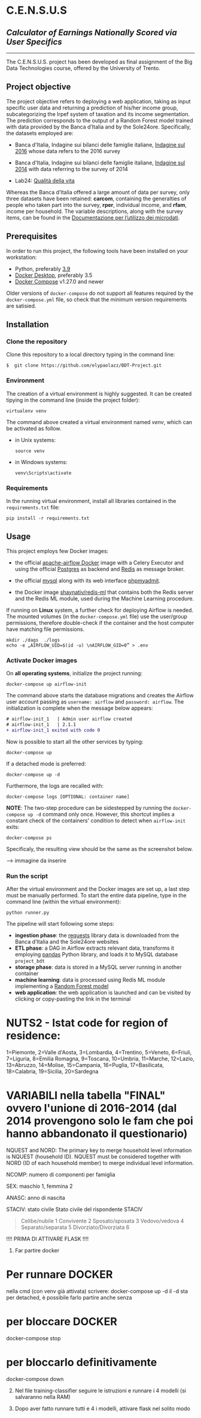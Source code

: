 # C.E.N.S.U.S 
## *Calculator of Earnings Nationally Scored via User Specifics*
___

The C.E.N.S.U.S. project has been developed as final assignment of the Big Data Technologies course, offered by the University of Trento. 

## Project objective 
The project objective refers to deploying a web application, taking as input specific user data and returning a prediction of his/her income group, subcategorizing the Irpef system of taxation and its income segmentation. The prediction corresponds to the output of a Random Forest model trained with data provided by the Banca d’Italia and by the Sole24ore.
Specifically, the datasets employed are: 

- Banca d'Italia, Indagine sui bilanci delle famiglie italiane, [Indagine sul 2016](https://www.bancaditalia.it/statistiche/tematiche/indagini-famiglie-imprese/bilanci-famiglie/distribuzione-microdati/ricerca/ricerca.html?min_anno_pubblicazione=2018&max_anno_pubblicazione=2018) whose data refers to the 2016 survey 

- Banca d'Italia, Indagine sui bilanci delle famiglie italiane, [Indagine sul 2014](https://www.bancaditalia.it/statistiche/tematiche/indagini-famiglie-imprese/bilanci-famiglie/distribuzione-microdati/ricerca/ricerca.html?min_anno_pubblicazione=2015&max_anno_pubblicazione=2015) with data referring to the survey of 2014

- Lab24: [Qualità della vita](https://lab24.ilsole24ore.com/qualita-della-vita/) 

Whereas the Banca d’Italia offered a large amount of data per survey, only three datasets have been retained: **carcom**, containing the generalties of people who taken part into the survey, **rper**, individual income, and **rfam**, income per household. The variable descriptions, along with the survey items, can be found in the [Documentazione per l’utilizzo dei microdati](https://www.bancaditalia.it/statistiche/tematiche/indagini-famiglie-imprese/bilanci-famiglie/documentazione/index.html).             

## Prerequisites 

In order to run this project, the following tools have been installed on your workstation: 
- Python, preferably [3.9](https://www.python.org/downloads/release/python-390/) 
- [Docker Desktop](https://www.docker.com/), preferably 3.5
- [Docker Compose](https://docs.docker.com/compose/install/) v1.27.0 and newer

Older versions of `docker-compose` do not support all features required by the `docker-compose.yml` file, so check that the minimum version requirements are satisied.

## Installation 

### Clone the repository 

Clone this repository to a local directory typing in the command line: 

 ```
$  git clone https://github.com/elypaolazz/BDT-Project.git
```

### Environment 
The creation of a virtual environment is highly suggested. It can be created tipying in the command line (inside the project folder): 

```
virtualenv venv
```

The command above created a virtual environment named *venv*, which can be activated as follow.  

- in Unix systems:
    ```
    source venv
    ```

- in Windows systems:
    ```
    venv\Scripts\activate
    ```
### Requirements 

In the running virtual environment, install all libraries contained in the `requirements.txt` file:

```
pip install -r requirements.txt

```

## Usage

This project employs few Docker images: 
-	the official [apache-airflow Docker](https://hub.docker.com/r/apache/airflow) image with a Celery Executor and using the official [Postgres](https://hub.docker.com/_/postgres/) as backend and [Redis](https://hub.docker.com/_/redis/) as message broker.
 
-	the official [mysql](https://hub.docker.com/_/mysql) along with its web interface [phpmyadmit](https://hub.docker.com/_/phpmyadmin). 

-	the Docker image [shaynativ/redis-ml](https://hub.docker.com/r/shaynativ/redis-ml) that contains both the Redis server and the Redis ML module, used during the Machine Learning procedure. 

If running on **Linux** system, a further check for deploying Airflow is needed. The mounted volumes (in the `docker-compose.yml` file) use the user/group permissions, therefore double-check if the container and the host computer have matching file permissions.
```
mkdir ./dags  ./logs 
echo -e „AIRFLOW_UID=$(id -u) \nAIRFLOW_GID=0” > .env
```

### Activate Docker images 

On **all operating systems**, initialize the project running:
```
docker-compose up airflow-init  
```
The command above starts the database migrations and creates the Airflow user account passing as `username: airflow` and `password: airflow`. The initialization is complete when the message below appears:

```diff
# airflow-init_1   | Admin user airflow created 
# airflow-init_1   | 2.1.1
+ airflow-init_1 exited with code 0
```
Now is possible to start all the other services by typing:
```
docker-compose up 
```
If a detached mode is preferred: 
```
docker-compose up -d 
```
Furthermore, the logs are recalled with:
```
docker-compose logs [OPTIONAL: container name] 
```
**NOTE**:
The two-step procedure can be sidestepped by running the `docker-compose up -d` command only once. However, this shortcut implies a constant check of the containers' condition to detect when `airflow-init` exits:

```
docker-compose ps  

```
Specificaly, the resulting view should be the same as the screenshot below. 

--> immagine da inserire 

### Run the script 
After the virtual environment and the Docker images are set up, a last step must be manually performed. To start the entire data pipeline, type in the command line (within the virtual environment): 

```
python runner.py 
```

The pipeline will start following some steps: 
-	**ingestion phase**: the [requests](https://pypi.org/project/requests/) library data is downloaded from the Banca d’Italia and the Sole24ore websites 
-	**ETL phase**: a DAG in Airflow extracts relevant data, transforms it employing [pandas]( https://pandas.pydata.org/) Python library, and loads it to MySQL database `project_bdt`
-	**storage phase**: data is stored in a MySQL server running in another container 
-	**machine learning**: data is processed using Redis ML module implementing a [Random Forest model](https://redislabs.com/blog/introduction-redis-ml-part-five/) 
-	**web application**: the web application is launched and can be visited by clicking or copy-pasting the link in the terminal 



# NUTS2 - Istat code for region of residence:

1=Piemonte, 
2=Valle d'Aosta,
3=Lombardia, 
4=Trentino, 
5=Veneto,
6=Friuli, 
7=Liguria,
8=Emilia Romagna,
9=Toscana,
10=Umbria,
11=Marche,
12=Lazio, 
13=Abruzzo,
14=Molise,
15=Campania,
16=Puglia,
17=Basilicata,
18=Calabria,
19=Sicilia, 
20=Sardegna

# VARIABILI nella tabella "FINAL" ovvero l'unione di 2016-2014 (dal 2014 provengono solo le fam che poi hanno abbandonato il questionario) 
 
NQUEST and NORD: The primary key to merge household level information is NQUEST (household ID). 
NQUEST must be considered together with NORD (ID of each household member) to merge individual level 
information. 

NCOMP: numero di componenti per famiglia 

SEX: maschio 1, femmina 2 

ANASC: anno di nascita 

STACIV: stato civile 
Stato civile del rispondente STACIV
> Celibe/nubile 1
> Convivente 2
> Sposato/sposata 3
> Vedovo/vedova 4
> Separato/separata 5
> Divorziato/Divorziata 6

!!!! PRIMA DI ATTIVARE FLASK !!!!

1. Far partire docker 

# Per runnare DOCKER 
nella cmd (con venv già attivata) scrivere:  docker-compose up -d 
il -d sta per detached, è possibile farlo partire anche senza  

# per bloccare DOCKER 
docker-compose stop 

# per bloccarlo definitivamente 
docker-compose down 

2. Nel file training-classifier seguire le istruzioni e runnare i 4 modelli (si salvaranno nella RAM) 

3. Dopo aver fatto runnare tutti e 4 i modelli, attivare flask nel solito modo  
